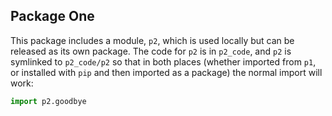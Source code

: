 ## Package One

This package includes a module, `p2`, which is used locally but can be released
as its own package. The code for `p2` is in `p2_code`, and `p2` is symlinked to
`p2_code/p2` so that in both places (whether imported from `p1`, or installed
with `pip` and then imported as a package) the normal import will work:
```python
import p2.goodbye
```
